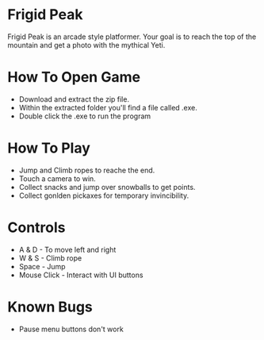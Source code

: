 # Frigid Peak

Frigid Peak is an arcade style platformer. Your goal is to reach the top of the mountain and get a photo with the mythical Yeti.

# How To Open Game 
* Download and extract the  zip file.
* Within the extracted folder you'll find a file called .exe.
* Double click the .exe to run the program

# How To Play
* Jump and Climb ropes to reache the end.
* Touch a camera to win.
* Collect snacks and jump over snowballs to get points.
* Collect gonlden pickaxes for temporary invincibility.

# Controls 
* A & D - To move left and right
* W & S - Climb rope
* Space - Jump
* Mouse Click - Interact with UI buttons

# Known Bugs
* Pause menu buttons don't work
